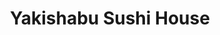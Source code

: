 ---
layout: place
title: "Yakishabu Sushi House"
permalink: /alaska/anchorage/yakishabu-sushi-house.html
stateAbbr: AK
stateName: Alaska
cityName: Anchorage
seo:
  name: "Yakishabu Sushi House"
  type: Restaurant
  links: http://www.yakishabu.com/
description: "Yakishabu Sushi House serves delicious sushi in Anchorage, Alaska. Try fresh Japanese dishes for a great dining experience. "
place_id: ChIJMdQzoAOZyFYR1rEIFO_2Wyo
photos:
  - name: >-
      places/ChIJMdQzoAOZyFYR1rEIFO_2Wyo/photos/AeeoHcIEJTJGtlsu1vb8JLgekJ-QgVp0g2G2CcWlgyROtlC0V8rOihyyfZonxZm9AvNqNwak5EgqurBxDnmpPX-Vu04M4DK51K6_TCa9o0eyCfeetvbk5zU1O1u_F5xGQ5IFfq1YgglRL8Bb4Z_6q43MkfJXIcMF1QUAo6w-EA4J_OGQM_ALnk__DQCZULL-8Ek17N6qk_9SzDUCBZsyo6QtYNvm-4rubvPEwCURAXq-S6jaWFBwRFJFoaL7I7f1mZfNyMsiPDrzuo7tbKhUzXmmozFLPk9T8e5DZY-VH3_5uQQsOLC-f9eyTyG927Q5DSc8wcIpkCvNiJsnkKOQgwBAlSh-xa4f2esj_F5nHCHbxvsvoIqgPGII9nEVgGjXExjCIk_QP_WmhedHUQ6aH10MfZeZipOa4stLNg0gb6S9klU
    widthPx: 4000
    heightPx: 3000
    authorAttributions:
      - displayName: MyT Life
        uri: https://maps.google.com/maps/contrib/113424858558836226411
        photoUri: >-
          https://lh3.googleusercontent.com/a-/ALV-UjWgFBT1bi16NHdav76C07pduRae-sbgeDCuefpnXt0j_asrDspUWQ=s100-p-k-no-mo
    flagContentUri: >-
      https://www.google.com/local/imagery/report/?cb_client=maps_api_places.places_api&image_key=!1e10!2sCIHM0ogKEICAgID97sz6Ig&hl=en-US
    googleMapsUri: >-
      https://www.google.com/maps/place//data=!3m4!1e2!3m2!1sCIHM0ogKEICAgID97sz6Ig!2e10!4m2!3m1!1s0x56c89903a033d431:0x2a5bf6ef1408b1d6
  - name: >-
      places/ChIJMdQzoAOZyFYR1rEIFO_2Wyo/photos/AeeoHcJt9kZxqt56En1uO8M8bl8zRbAHV9XelYFx7k-8HxkaDsd2xOo89vIwzoopO3aJ3afx9q1Ms4gEA-5k4O4Hyw7Nf_Hbz3UQIkezwae1508Cw-J1osTMLwPuKb7rcr4uMnxcWYoSLIF34YwUH5TIjRqCquJSOSfficadBJRMSwSzN3QQobtTgSeL2ICBqaZ6KN2s0YML5SodQXBmmhIBpGPCxJX0U7yJ3jgfZr37Vxx1N3otiHsjMPlPyhAFmUrgjDfvB6vijf122QNFKOVWmMc1L_8Y07AsBqzNjcTXE9cA-A
    widthPx: 2448
    heightPx: 1834
    authorAttributions:
      - displayName: Yakishabu Sushi House
        uri: https://maps.google.com/maps/contrib/117360542556793625918
        photoUri: >-
          https://lh3.googleusercontent.com/a/ACg8ocJ3dJ1Qo-8-H3IeV5qc8hreVuV1zORpaWISY6lsQ4x-gtmQYQ=s100-p-k-no-mo
    flagContentUri: >-
      https://www.google.com/local/imagery/report/?cb_client=maps_api_places.places_api&image_key=!1e10!2sAF1QipMB4_i_2NizeuSlRbdZdcy8038_IcglflQdCUIK&hl=en-US
    googleMapsUri: >-
      https://www.google.com/maps/place//data=!3m4!1e2!3m2!1sAF1QipMB4_i_2NizeuSlRbdZdcy8038_IcglflQdCUIK!2e10!4m2!3m1!1s0x56c89903a033d431:0x2a5bf6ef1408b1d6
  - name: >-
      places/ChIJMdQzoAOZyFYR1rEIFO_2Wyo/photos/AeeoHcJkazzW0RcPWZxcpkCmRG_Y8iAIh7r7o7_JSuGuDOjZ-rahJcVPJwxq8TpRRK_SyavpBiFNe0gemiV3FqnVpDQBMMxdmOSr6ZxYI5qhHVbw8xonsLoDuNGrEBv1DhXjc0FoKuj4vKXezX0uCuYF4AziMFec1Y-MCjdrFFp3_ZaNuHuGvIXiRfJPAPimD-afOVYotoZOmOSHb7Wdmmm9bbB4ugeuJKXTAyDYJNVGiiZBWKPNcjKcqy54-IvWONCygsRG2Gw2ET5vZyen8TwylCXATnzczMzboX0lbs-m0HoT4x_j2-sSvyw8v0Mg1PVhBaEwBdHKqbTH3NQxCNj2rmEveHwEdpP92CBOYrcWo6kpzBS5jBpnySZIAiqZi0hXATjMi4U7F7feYzhwcdfg1teoTYIBNASkzux87J7lFaWd5xO1KBa5ElrWDEfGFQ
    widthPx: 4000
    heightPx: 3000
    authorAttributions:
      - displayName: Melodious Merri
        uri: https://maps.google.com/maps/contrib/111136585354874852991
        photoUri: >-
          https://lh3.googleusercontent.com/a-/ALV-UjX8ydsNhVYVJ5N_M91j1MDr5hoPOHOkwLnJcf-eJPtm2FaE0tBPEg=s100-p-k-no-mo
    flagContentUri: >-
      https://www.google.com/local/imagery/report/?cb_client=maps_api_places.places_api&image_key=!1e10!2sCIABIhAA3ilWBQrfaGfffqgABZw6&hl=en-US
    googleMapsUri: >-
      https://www.google.com/maps/place//data=!3m4!1e2!3m2!1sCIABIhAA3ilWBQrfaGfffqgABZw6!2e10!4m2!3m1!1s0x56c89903a033d431:0x2a5bf6ef1408b1d6
  - name: >-
      places/ChIJMdQzoAOZyFYR1rEIFO_2Wyo/photos/AeeoHcIs39SzPxhb-o5ho96Mmn43ZCDsWbjChYSH8h8kSt7f2xaBsGwZSpGMzC4kW3Tnm7Tiuu_gOlQ7OX3KHnaM0v7mU0Xugh9uY3Sz0SqChxwyVPLKNr5kkAZpPKxGLkr5OQfUJw-tC-0LSY3usO3HEujxc_Tpcuo3HT01FCscunxnunNh50WqNT7d1DZx6sJKOyjZ18k9TS6LXzLDmdAN333IGWmRu2sk8u4gwLWuxYew9w-a9J7nrIBl3scdewtGKcd0eImivthNTdzphCh_iQCUtiMCRhJTWPp85f9BFWRvhigtL_vRpMit8h85LPSjaRaG8tazKHtiC4XVIvgZKngk9jNFsBHFmt3QDkI0CTwohAGMRSX8LcBSw1R668rGUqZI8NlhcgCbkf8Vi5-_5a5nebMWjuaAU9e-Lp3yrOqnyGM1
    widthPx: 4032
    heightPx: 3024
    authorAttributions:
      - displayName: RunCrz Ramos
        uri: https://maps.google.com/maps/contrib/103933257544093494220
        photoUri: >-
          https://lh3.googleusercontent.com/a-/ALV-UjVtoCkycQgadK_BTMchghuJZCwAlx3XwFMlzB-UpS3y_XzSQ9UC=s100-p-k-no-mo
    flagContentUri: >-
      https://www.google.com/local/imagery/report/?cb_client=maps_api_places.places_api&image_key=!1e10!2sCIHM0ogKEICAgICb5oKIzgE&hl=en-US
    googleMapsUri: >-
      https://www.google.com/maps/place//data=!3m4!1e2!3m2!1sCIHM0ogKEICAgICb5oKIzgE!2e10!4m2!3m1!1s0x56c89903a033d431:0x2a5bf6ef1408b1d6
  - name: >-
      places/ChIJMdQzoAOZyFYR1rEIFO_2Wyo/photos/AeeoHcJm767ZaimMK_3LiLHdvvAxWkOaGDg-XODDDQW04C1UYe2eOTX5MIUESEqbPLeiYMCV-U0JB2PHdKQOS1RMRqG9pbei5-c_vccpwwfOSoPHAPIHE4flC8sBssxZhWjQZavCfTfkEqfsksmJI-59ATvE7-oiJ5MSj0ArDCTph1PrnnFjOY4jd0Wy7kPHqiaJEVB7hViua35w-vwMoPpS6VZtkaseKV48fHxYq5yJvMd8bQ0ReYptNhb80X9LD0L1nMa8kPP7Nza7br9sDVUnJ0-GUPGSFDjjWFa0RxZ5F99ZQjJiYi81Ch3CzyaHOMlXgKqyzx_y--jBz9Gxifad3RiW44jbnV3mo2BnO1958HqiefTkDgcTO7aSzVVQfNVh1yJdXUfYPVBM8b6We8xEj_PGzBpskXyyKVTlmuSNp8l-0re5PaNaN-iYN8FubYM0
    widthPx: 4000
    heightPx: 3000
    authorAttributions:
      - displayName: Candace Mosteller
        uri: https://maps.google.com/maps/contrib/108410264562446958039
        photoUri: >-
          https://lh3.googleusercontent.com/a-/ALV-UjWwXOSgHTgIhM9gKAP4_i6WTEvy-yJlV7p1pKjXCYXIf-FvphTXLw=s100-p-k-no-mo
    flagContentUri: >-
      https://www.google.com/local/imagery/report/?cb_client=maps_api_places.places_api&image_key=!1e10!2sCIABIhAGbyfQEADNl2fmNIAAArny&hl=en-US
    googleMapsUri: >-
      https://www.google.com/maps/place//data=!3m4!1e2!3m2!1sCIABIhAGbyfQEADNl2fmNIAAArny!2e10!4m2!3m1!1s0x56c89903a033d431:0x2a5bf6ef1408b1d6
  - name: >-
      places/ChIJMdQzoAOZyFYR1rEIFO_2Wyo/photos/AeeoHcLc2E-8ApKZcs20xZvn-PgoS1s2gV2KzeAMGN43g7QkNp6kl2KtKWiFRHpo1P6dSw5vxirhn-EMUTmJutwYNMEdaSTCx3ZAXW2LGF-5WLc-D3dH9mlxF9P6BzoEvFFd60zo89OUhKExQJ38XRZjIK05tWqPWyYB43U1zA39mXsgK8UygV6G1fUCmJFZiX6YHX9TtYHM7zD8cYHkgBNDmdnMiINhQ8EYqr9qVwDBWEdDzqRh_JxaWdd2PuhRTxU9gKk_HReew10IrNjTAcQR4fDjKsdr5qpyb_NMi0XXvs59byKi-LExJNtNJA3nU_spxC1F2f1y_OolehLw3RiN0nBaB1L3GgL27VOGu5Swx6sCybKFoi8yduQGIpjv3AP542d0FXkmXK0CMOUeeqLKJismnLy827n6a8Bnh4emzEZoArpLPtJX01pATiVrOA
    widthPx: 4000
    heightPx: 3000
    authorAttributions:
      - displayName: Candace Mosteller
        uri: https://maps.google.com/maps/contrib/108410264562446958039
        photoUri: >-
          https://lh3.googleusercontent.com/a-/ALV-UjWwXOSgHTgIhM9gKAP4_i6WTEvy-yJlV7p1pKjXCYXIf-FvphTXLw=s100-p-k-no-mo
    flagContentUri: >-
      https://www.google.com/local/imagery/report/?cb_client=maps_api_places.places_api&image_key=!1e10!2sCIABIhAGbzaqjyFiDWfmNHsADBZ2&hl=en-US
    googleMapsUri: >-
      https://www.google.com/maps/place//data=!3m4!1e2!3m2!1sCIABIhAGbzaqjyFiDWfmNHsADBZ2!2e10!4m2!3m1!1s0x56c89903a033d431:0x2a5bf6ef1408b1d6
  - name: >-
      places/ChIJMdQzoAOZyFYR1rEIFO_2Wyo/photos/AeeoHcInaYLVC0sAPt9jFY6oLJNhO4zWzDX0ecPg4QyxgNbPMMXWAZcqvnyzukuzWGcvvkM2vWSSrEf4mrBcF-ZQHWJiSWpKdyUUD6i5_4_DY7TxsamDSW5JPcS5uPlHA1l6OKnIMWSDKbsq2M28QDHt4IF9hBiQFAIXnYhwWN4Rez7bBzUhdOpoChoG8dFAqOtn2E0CpJMIo80XtXWZJxhIQhg5rX4MJ95mc2hzNo9_ponzxGVmsGHMn52ID8yshNMGnJTVgkccwVFd7gGKW113VF5DO4v-FLoGz0Li9MedRjlK3mJaQPuN2aPp_yHoYXIgHAgFXUFWumY2LGUVYW8TmUsb77O8zJAoXhOPH8PW16zAzMsxopimxsPA5hHR2Z5rIDTDeFRk1C_K_Jve4Y6vBYnUNfrCgMSC4TgFvUp7Sov0Ov5G
    widthPx: 4000
    heightPx: 3000
    authorAttributions:
      - displayName: Jarad Meek
        uri: https://maps.google.com/maps/contrib/111154356608338438276
        photoUri: >-
          https://lh3.googleusercontent.com/a/ACg8ocK71eijL1Kp0NJ_GzbozXURqhxdmVpS9XUBVhLrhSVkabWMvw=s100-p-k-no-mo
    flagContentUri: >-
      https://www.google.com/local/imagery/report/?cb_client=maps_api_places.places_api&image_key=!1e10!2sCIHM0ogKEICAgIDVhKC2vgE&hl=en-US
    googleMapsUri: >-
      https://www.google.com/maps/place//data=!3m4!1e2!3m2!1sCIHM0ogKEICAgIDVhKC2vgE!2e10!4m2!3m1!1s0x56c89903a033d431:0x2a5bf6ef1408b1d6
  - name: >-
      places/ChIJMdQzoAOZyFYR1rEIFO_2Wyo/photos/AeeoHcIgi74T0s7kGIdt2zcwmkmBkaD0Z1fbBtJ-LrpPt8o3J0nRK7-srpT2qEz1cWcBpy0JeXCJaSYl2YeUiBxVduSdV19CHXr9DGr2FZcx1WfAkALyMcNzPM2Q21xoSbkwAFU0oCPM05o6Q8lZogZyRn-ngscSGRKMDgqsFJHZaUOvljkKgdPk1fvBGLJe_cXOM3J3-TP9X7i0jnNcO8JYPGOsUndhReVjsXiFzC6QHZlCk_wku3pX1Mqxe1OCf4E4aQYaQbEsLlxxDspn_NyYHApV42EHwCY8XsKYBjZhVvg0b1gG-Td3PcLdfoMkA34xpp48WM98Z_cMB9wZ0yOuLCPIUhhmWz00dg-dRwjVxOgi80MvKKqqiFtEfl1CHT9uQMTnpR2JuOPjUEM-VUWxpkjyiA10ymArytnRIImq94OY3pWl
    widthPx: 3024
    heightPx: 4032
    authorAttributions:
      - displayName: RunCrz Ramos
        uri: https://maps.google.com/maps/contrib/103933257544093494220
        photoUri: >-
          https://lh3.googleusercontent.com/a-/ALV-UjVtoCkycQgadK_BTMchghuJZCwAlx3XwFMlzB-UpS3y_XzSQ9UC=s100-p-k-no-mo
    flagContentUri: >-
      https://www.google.com/local/imagery/report/?cb_client=maps_api_places.places_api&image_key=!1e10!2sCIHM0ogKEICAgICb5oL8jwE&hl=en-US
    googleMapsUri: >-
      https://www.google.com/maps/place//data=!3m4!1e2!3m2!1sCIHM0ogKEICAgICb5oL8jwE!2e10!4m2!3m1!1s0x56c89903a033d431:0x2a5bf6ef1408b1d6
  - name: >-
      places/ChIJMdQzoAOZyFYR1rEIFO_2Wyo/photos/AeeoHcJF6zXSk26rh3cA-ikrNByAv4zCUOJ7iEvv__7BFQlBFzvb0d9kHp0PJvSXzSmstHDUBeNKaSqbibPl9ITbSE2d5GrdhXbju0OV7yd2PjR4-SncISoLLK3BxFDIqS-ROlPNG6cDE9brEyBUDusEQmVxPhiYzSmSnGpUverI6srcID_jkLKU-teClZN3M-Co61Cmc8gVJyj4DHf6028mlJGo0nRknnBorhCv11BeC7rZWH9QVYobUYbzRMwKEEHOI04oAF3lw967o4sTZ_WUWs92RpUgW0WjxoSd1s0xLc9DF5m4RDcMBsEwIGv8RN7GXNSNJh1o58kmOFrz_dRqjQuLRvhKL-shxb6NJ5MHU1twUgbcHQZ0ZAeiyERN47Zt-EALNNlwGyNY8uYVfKtwmGSjp3EnLcPfbCasg1EV8iV7SBKq
    widthPx: 4000
    heightPx: 3000
    authorAttributions:
      - displayName: James Lindsey
        uri: https://maps.google.com/maps/contrib/103538084282914271275
        photoUri: >-
          https://lh3.googleusercontent.com/a-/ALV-UjVZNOm9Mf2u8XZnBvVLVouKMOwJ8XTzVaqezLOuBlyLfPFj_fJj=s100-p-k-no-mo
    flagContentUri: >-
      https://www.google.com/local/imagery/report/?cb_client=maps_api_places.places_api&image_key=!1e10!2sCIHM0ogKEICAgICj6sXZjQE&hl=en-US
    googleMapsUri: >-
      https://www.google.com/maps/place//data=!3m4!1e2!3m2!1sCIHM0ogKEICAgICj6sXZjQE!2e10!4m2!3m1!1s0x56c89903a033d431:0x2a5bf6ef1408b1d6
  - name: >-
      places/ChIJMdQzoAOZyFYR1rEIFO_2Wyo/photos/AeeoHcLNeM9wUbb07vur_HZ90FHOG6FIm5TYf5HERQddP5XTDn7Ydzetqep5lcY8mxA5k6wWz1g2QSxzkvChEWTwh5dIEpc9N5ReLhUaUc4uTks94p9OFdqEdExIjnOYx6-Su_3Y4bvTYjYFvaEu-OkVWs-xVh2dB_WL-lywBcT6bVbEAEflX-O7iC6IPY1nlR8Zzie_rDEgG9neSLFszdlLCfcdCrDwzykkuXVok5A4rTTvBkCj3S_dApD_cEbKvmYchAsGaOXUIf6JIrRZXzazFcDb9vbCpNGvcuvVr8KnAJNylOkOZZ-xglB-zD-LGHlEGIyQBuhO-46Iu39BKqFlW5xu2cyK6Elbptq7vGC5cFq4Ghmd6mTeOsnB5qzYIXntXOcrlb76NMkGoOkfbfDevH5VWceFvE1gsZaN2cP7RTOZqsjb
    widthPx: 3024
    heightPx: 4032
    authorAttributions:
      - displayName: RunCrz Ramos
        uri: https://maps.google.com/maps/contrib/103933257544093494220
        photoUri: >-
          https://lh3.googleusercontent.com/a-/ALV-UjVtoCkycQgadK_BTMchghuJZCwAlx3XwFMlzB-UpS3y_XzSQ9UC=s100-p-k-no-mo
    flagContentUri: >-
      https://www.google.com/local/imagery/report/?cb_client=maps_api_places.places_api&image_key=!1e10!2sCIHM0ogKEICAgICb5oKM_gE&hl=en-US
    googleMapsUri: >-
      https://www.google.com/maps/place//data=!3m4!1e2!3m2!1sCIHM0ogKEICAgICb5oKM_gE!2e10!4m2!3m1!1s0x56c89903a033d431:0x2a5bf6ef1408b1d6
address: 720 W Dimond Blvd, Anchorage, AK 99515, USA
street: 720 W Dimond Blvd
city: Anchorage
state: AK
zip: '99515'
country: USA
neighborhood: Bayshore / Klatt
latitude: '61.144042'
longitude: '-149.892760'
accessibility_options:
  wheelchairAccessibleParking: true
  wheelchairAccessibleEntrance: true
  wheelchairAccessibleRestroom: true
  wheelchairAccessibleSeating: true
business_status: OPERATIONAL
name: Yakishabu Sushi House
google_maps_links:
  directionsUri: >-
    https://www.google.com/maps/dir//''/data=!4m7!4m6!1m1!4e2!1m2!1m1!1s0x56c89903a033d431:0x2a5bf6ef1408b1d6!3e0
  placeUri: https://maps.google.com/?cid=3052304679167373782
  writeAReviewUri: >-
    https://www.google.com/maps/place//data=!4m3!3m2!1s0x56c89903a033d431:0x2a5bf6ef1408b1d6!12e1
  reviewsUri: >-
    https://www.google.com/maps/place//data=!4m4!3m3!1s0x56c89903a033d431:0x2a5bf6ef1408b1d6!9m1!1b1
  photosUri: >-
    https://www.google.com/maps/place//data=!4m3!3m2!1s0x56c89903a033d431:0x2a5bf6ef1408b1d6!10e5
primary_type: Sushi Restaurant
opening_hours:
  regular: null
  current: null
secondary_opening_hours:
  regular:
    weekdayDescriptions: null
    type: null
  current:
    weekdayDescriptions: null
    type: null
phone: (907) 561-7807
price_level: PRICE_LEVEL_MODERATE
price_range: $30 &ndash; $50
rating: '4.4'
rating_count: 318
website: http://www.yakishabu.com/
reviews: null
parking_options: null
payment_options: null
allow_dogs: null
curbside_pickup: null
delivery: null
dine_in: null
good_for_children: null
good_for_groups: null
good_for_sports: null
live_music: null
menu_for_children: null
outdoor_seating: null
reservable: null
restroom: null
serves_beer: null
serves_breakfast: null
serves_brunch: null
serves_cocktails: null
serves_coffee: null
serves_dinner: null
serves_dessert: null
serves_lunch: null
serves_vegetarian_food: null
serves_wine: null
takeout: null
summary: null

---
